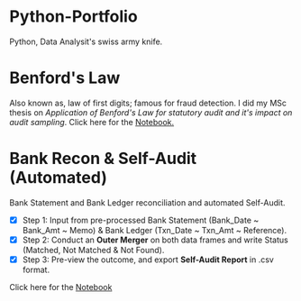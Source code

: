 # Python-Portfolio
Python, Data Analysit's swiss army knife.

# Benford's Law 
Also known as, law of first digits; famous for fraud detection. I did my MSc thesis on *Application of Benford's Law for statutory audit and it's impact on audit sampling*. Click here for the [Notebook.](https://github.com/YoushaAdib/Python-Portfolio/blob/main/Benford's_Law.ipynb)

# Bank Recon & Self-Audit (Automated)
Bank Statement and Bank Ledger reconciliation and automated Self-Audit. 

- [x] Step 1: Input from pre-processed Bank Statement (Bank_Date ~ Bank_Amt ~ Memo) & Bank Ledger (Txn_Date ~ Txn_Amt ~ Reference). 
- [x] Step 2: Conduct an **Outer Merger** on both data frames and write Status (Matched, Not Matched & Not Found). 
- [x] Step 3: Pre-view the outcome, and export **Self-Audit Report** in .csv format.  

Click here for the [Notebook](https://github.com/YoushaAdib/Python-Portfolio/blob/main/Bank_Job.ipynb) 
